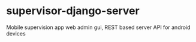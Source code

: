 supervisor-django-server
========================

Mobile supervision app web admin gui, REST based server API for android devices
